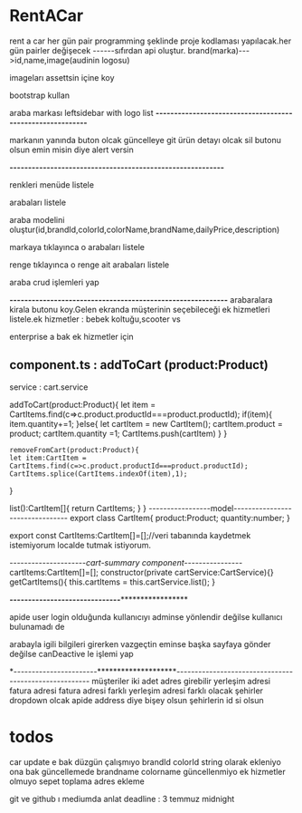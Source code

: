 # RentACar
rent a car 
her gün pair programming şeklinde proje kodlaması yapılacak.her gün pairler değişecek
------sıfırdan api oluştur.
brand(marka)--->id,name,image(audinin logosu)

imageları assettsin içine koy

bootstrap kullan

araba markası leftsidebar with logo list
**----------------------------------------------------------**

markanın yanında buton olcak güncelleye git ürün detayı olcak 
sil butonu olsun emin misin diye alert versin


**----------------------------------------------------------**

renkleri menüde listele

arabaları listele

araba modelini oluştur(id,brandId,colorId,colorName,brandName,dailyPrice,description)

markaya tıklayınca o arabaları listele

renge tıklayınca o renge ait arabaları listele

araba crud işlemleri yap

**-----------------------------------------------------------**
arabaralara kirala butonu koy.Gelen ekranda müşterinin seçebileceği ek hizmetleri
listele.ek hizmetler : bebek koltuğu,scooter vs

enterprise a bak ek hizmetler için



component.ts : addToCart (product:Product) 
---------------------------------------------------
service : cart.service 

  addToCart(product:Product){
    let item = CartItems.find(c=>c.product.productId===product.productId);
    if(item){
      item.quantity+=1;
    }else{
      let cartItem = new CartItem();
      cartItem.product = product;
      cartItem.quantity =1;
      CartItems.push(cartItem)
    }
  }

    removeFromCart(product:Product){
    let item:CartItem = CartItems.find(c=>c.product.productId===product.productId);
    CartItems.splice(CartItems.indexOf(item),1);
  }

  list():CartItem[]{
    return CartItems;
  }
}
-----------------model--------------------------------
export class CartItem{
    product:Product;
    quantity:number;
}

export const CartItems:CartItem[]=[];//veri tabanında kaydetmek istemiyorum localde tutmak istiyorum.

---------------------*cart-summary component*----------------
cartItems:CartItem[]=[];
constructor(private cartService:CartService){}
getCartItems(){
  this.cartItems =  this.cartService.list();
}



**------------------------------*******************


apide user 
login olduğunda kullanıcıyı adminse yönlendir değilse kullanıcı bulunamadı de

arabayla igili bilgileri girerken vazgeçtin eminse başka sayfaya gönder değilse canDeactive le işlemi yap


*-----------------------********************------------------------------------------------------
müşteriler iki adet adres girebilir 
yerleşim adresi
fatura adresi 
fatura adresi farklı yerleşim adresi farklı olacak 
şehirler dropdown olcak
apide address diye bişey olsun şehirlerin id si olsun 

# todos

car update e bak düzgün çalışmıyo
brandId colorId string olarak ekleniyo ona bak
güncellemede brandname colorname güncellenmiyo
ek hizmetler olmuyo
sepet toplama
adres ekleme

<!-- *************/*/ -->
git ve github ı mediumda anlat deadline : 3 temmuz midnight
<!-- *************/*/ -->







 
